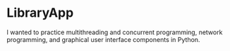 # LibraryApp
I wanted to practice multithreading and concurrent programming, network programming, and graphical user interface components in Python.
